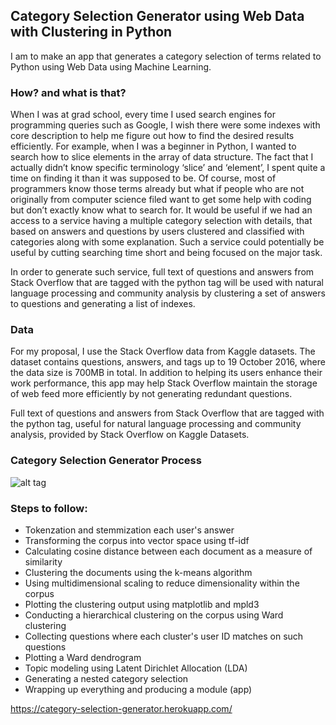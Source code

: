 ## Category Selection Generator using Web Data with Clustering in Python

I am to make an app that generates a category selection of terms related to Python using Web Data using Machine Learning.

### How? and what is that?

When I was at grad school, every time I used search engines for programming queries such as Google, I wish there were some indexes with core description to help me figure out how to find the desired results efficiently. For example, when I was a beginner in Python, I wanted to search how to slice elements in the array of data structure. The fact that I actually didn’t know specific terminology ‘slice’ and ‘element’, I spent quite a time on finding it than it was supposed to be. Of course, most of programmers know those terms already but what if people who are not originally from computer science filed want to get some help with coding but don’t exactly know what to search for. It would be useful if we had an access to a service having a multiple category selection with details, that based on answers and questions by users clustered and classified with categories along with some explanation. Such a service could potentially be useful by cutting searching time short and being focused on the major task.

In order to generate such service, full text of questions and answers from Stack Overflow that are tagged with the python tag will be used with natural language processing and community analysis by clustering a set of answers to questions and generating a list of indexes.

### Data
For my proposal, I use the Stack Overflow data from Kaggle datasets. The dataset contains questions, answers, and tags up to 19 October 2016, where the data size is 700MB in total. In addition to helping its users enhance their work performance, this app may help Stack Overflow maintain the storage of web feed more efficiently by not generating redundant questions.

Full text of questions and answers from Stack Overflow that are tagged with the python tag, useful for natural language processing and community analysis, provided by Stack Overflow on Kaggle Datasets.

### Category Selection Generator Process
![alt tag](https://cloud.githubusercontent.com/assets/22326212/25047573/95e7eb8c-2105-11e7-8dbc-966d744184ed.png)

### Steps to follow:
* Tokenzation and stemmization each user's answer
* Transforming the corpus into vector space using tf-idf
* Calculating cosine distance between each document as a measure of similarity
* Clustering the documents using the k-means algorithm
* Using multidimensional scaling to reduce dimensionality within the corpus
* Plotting the clustering output using matplotlib and mpld3
* Conducting a hierarchical clustering on the corpus using Ward clustering
* Collecting questions where each cluster's user ID matches on such questions
* Plotting a Ward dendrogram
* Topic modeling using Latent Dirichlet Allocation (LDA)
* Generating a nested category selection
* Wrapping up everything and producing a module (app)

https://category-selection-generator.herokuapp.com/
